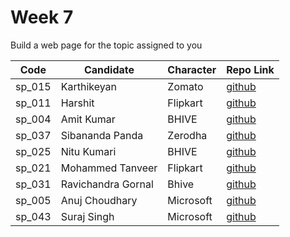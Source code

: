 
# Week 7
Build a web page for the topic assigned to you

| Code | Candidate | Character| Repo Link |
| --------- | --------- | ---- | --- |
| sp_015 | Karthikeyan | Zomato | [github](https://github.com/karthikeyanranasthala/masai-week-7) |
| sp_011 | Harshit | Flipkart | [github](https://github.com/harshit860/masai-week-7) |
| sp_004 | Amit Kumar | BHIVE | [github](https://github.com/amit036/masai-week-7) |
| sp_037 | Sibananda Panda | Zerodha | [github](https://github.com/sibananda15/masai-week-7) |
| sp_025 | Nitu Kumari | BHIVE | [github](https://github.com/nitu023/masai-week-7) |
| sp_021 | Mohammed Tanveer | Flipkart | [github](https://github.com/tanveer86/masai-week-7) |
| sp_031 | Ravichandra Gornal | Bhive | [github](https://github.com/ravigornal/masai-week-7) |
| sp_005 | Anuj Choudhary | Microsoft | [github](https://github.com/choudharyanuj/masai-week-7) |
| sp_043 | Suraj Singh |Microsoft | [github](https://github.com/Suraj10074/masai-week-7) |
